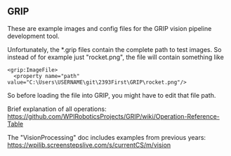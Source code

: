 GRIP
----

These are example images and config files for the GRIP vision pipeline development tool.

Unfortunately, the *.grip files contain the complete path to test images.
So instead of for example just "rocket.png", the file will contain something like

    <grip:ImageFile>
      <property name="path" value="C:\Users\USERNAME\git\2393First\GRIP\rocket.png"/>

So before loading the file into GRIP, you might have to edit that file path.

Brief explanation of all operations:
https://github.com/WPIRoboticsProjects/GRIP/wiki/Operation-Reference-Table

The "VisionProcessing" doc includes examples from previous years:
https://wpilib.screenstepslive.com/s/currentCS/m/vision